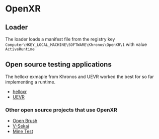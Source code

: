 # OpenXR
## Loader
The loader loads a manifest file from the registry key `Computer\HKEY_LOCAL_MACHINE\SOFTWARE\Khronos\OpenXR\1` with value `ActiveRuntime`

## Open source testing applications
The helloxr exmaple from Khronos and UEVR worked the best for so far implementing a runtime.

- [helloxr](https://github.com/KhronosGroup/OpenXR-SDK-Source/tree/main/src/tests/hello_xr)
- [UEVR](https://github.com/praydog/UEVR/releases)

### Other open source projects that use OpenXR
- [Open Brush](https://github.com/icosa-foundation/open-brush)
- [V-Sekai](https://github.com/V-Sekai/v-sekai-game)
- [Mine Test](https://github.com/DonFlymoor/minetest-openXR)
